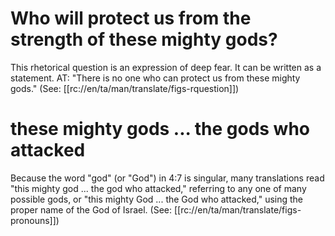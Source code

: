 # Who will protect us from the strength of these mighty gods?

This rhetorical question is an expression of deep fear. It can be written as a statement. AT: "There is no one who can protect us from these mighty gods." (See: [[rc://en/ta/man/translate/figs-rquestion]])

# these mighty gods ... the gods who attacked

Because the word "god" (or "God") in 4:7 is singular, many translations read "this mighty god ... the god who attacked," referring to any one of many possible gods, or "this mighty God ... the God who attacked," using the proper name of the God of Israel. (See: [[rc://en/ta/man/translate/figs-pronouns]])

